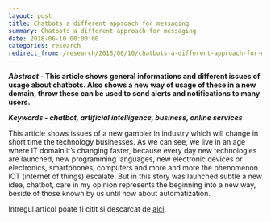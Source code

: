 ```yaml
---
layout: post
title: Chatbots a different approach for messaging
summary: Chatbots a different approach for messaging
date: 2018-06-10 00:00:00
categories: research
redirect_from: /research/2018/06/10/chatbots-a-different-approach-for-messaging/
---
```


**_Abstract_ - This article shows general informations and different issues of usage about chatbots. Also shows a new way of usage of these in a new domain, throw these can be used to send alerts and notifications to many users.** 

**_Keywords - chatbot, artificial intelligence, business, online services_** 

This article shows issues of a new gambler in industry which will change in short time the technology businesses. As we can see, we live in an age where IT domain it’s changing faster, because every day new technologies are launched, new programming languages, new electronic devices or electronics, smartphones, computers and more and more the phenomenon IOT (internet of things) escalate. But in this story was launched subtle a new idea, chatbot, care in my opinion represents the beginning into a new way, beside of those known by us until now about automatization. 

Intregul articol poate fi citit si descarcat de [aici](http://libgen.io/book/index.php?md5=BC3209388E73C91C735D4C6492A9AD33).